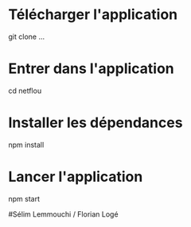 # Télécharger l'application
git clone ...

# Entrer dans l'application
cd netflou

# Installer les dépendances
npm install

# Lancer l'application
npm start




#Sélim Lemmouchi / Florian Logé

